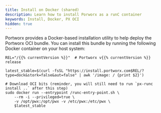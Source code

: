 ```yaml
---
title: Install on Docker (shared)
description: Learn how to install Porworx as a runC container
keywords: Install, Docker, PX OCI
hidden: true
---
```


Portworx provides a Docker-based installation utility to help deploy the Portworx OCI bundle. You can install this bundle by running the following Docker container on your host system:

```text
REL="/{{% currentVersion %}}"  # Portworx v{{% currentVersion %}} release

latest_stable=$(curl -fsSL "https://install.portworx.com$REL/?type=dock&stork=false&aut=false" | awk '/image: / {print $2}')

# Download OCI bits (reminder, you will still need to run `px-runc install ..` after this step)
sudo docker run --entrypoint /runc-entry-point.sh \
    --rm -i --privileged=true \
    -v /opt/pwx:/opt/pwx -v /etc/pwx:/etc/pwx \
    $latest_stable
```
